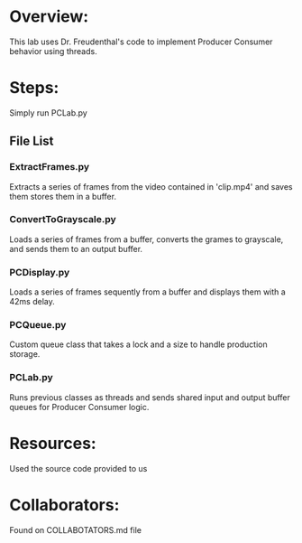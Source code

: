 # Overview:
This lab uses Dr. Freudenthal's code to implement Producer Consumer behavior
using threads.

# Steps:
Simply run PCLab.py

## File List
### ExtractFrames.py
Extracts a series of frames from the video contained in 'clip.mp4' and saves 
them stores them in a buffer.

### ConvertToGrayscale.py
Loads a series of frames from a buffer, converts the grames to grayscale, 
and sends them to an output buffer.

### PCDisplay.py
Loads a series of frames sequently from a buffer and displays them with a 42ms delay.

### PCQueue.py
Custom queue class that takes a lock and a size to handle production storage.

### PCLab.py
Runs previous classes as threads and sends shared input and output buffer queues for 
Producer Consumer logic.

# Resources:
Used the source code provided to us

# Collaborators:
Found on COLLABOTATORS.md file
